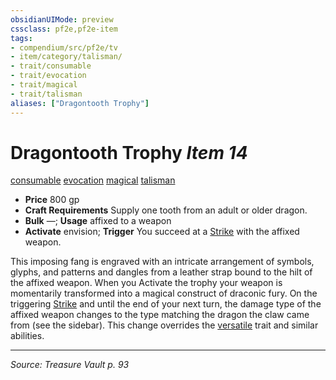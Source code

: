 ```yaml
---
obsidianUIMode: preview
cssclass: pf2e,pf2e-item
tags:
- compendium/src/pf2e/tv
- item/category/talisman/
- trait/consumable
- trait/evocation
- trait/magical
- trait/talisman
aliases: ["Dragontooth Trophy"]
---
```

# Dragontooth Trophy *Item 14*  
[consumable](consumable.md "Consumable Item Trait")  [evocation](evocation.md "Evocation School Trait")  [magical](magical.md "Magical Item Trait")  [talisman](talisman.md "Talisman Item Trait")  

- **Price** 800 gp
- **Craft Requirements** Supply one tooth from an adult or older dragon.
- **Bulk** —; **Usage** affixed to a weapon
- **Activate** envision; **Trigger** You succeed at a [Strike](strike.md) with the affixed weapon.

This imposing fang is engraved with an intricate arrangement of symbols, glyphs, and patterns and dangles from a leather strap bound to the hilt of the affixed weapon. When you Activate the trophy your weapon is momentarily transformed into a magical construct of draconic fury. On the triggering [Strike](strike.md) and until the end of your next turn, the damage type of the affixed weapon changes to the type matching the dragon the claw came from (see the sidebar). This change overrides the [versatile](versatile.md "Versatile Weapon Trait") trait and similar abilities.


---
*Source: Treasure Vault p. 93*